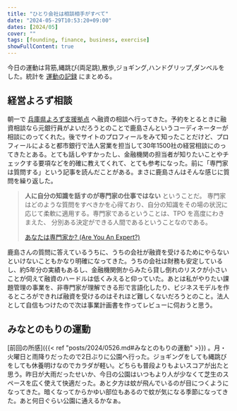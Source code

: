 ```yaml
---
title: "ひとり会社は相談相手がすべて"
date: "2024-05-29T10:53:20+09:00"
dates: [2024/05]
cover: ""
tags: [founding, finance, business, exercise]
showFullContent: true
---
```


今日の運動は背筋,縄跳び(両足跳),散歩,ジョギング,ハンドグリップ,ダンベルをした。統計を [運動の記録](https://docs.google.com/spreadsheets/d/1bg85QtM-LciUgey8I79uI7vW2PEwsP6TVdeIRVkACBg/edit?usp=sharing) にまとめる。

## 経営よろず相談

朝一で [兵庫県よろず支援拠点](https://web.hyogo-iic.ne.jp/keiei/yorozu) へ融資の相談へ行ってきた。予約をとるときに融資相談なら元銀行員がよいだろうとのことで鹿島さんというコーディネーターが相談にのってくれた。後でサイトのプロフィールをみて知ったことだけど、プロフィールによると都市銀行で法人営業を担当して30年1500社の経営相談にのってきたとある。とても話しやすかったし、金融機関の担当者が知りたいことやチェックする要項などを的確に教えてくれて、とても参考になった。前に「専門家は質問する」という記事を読んだことがある。まさに鹿島さんはそんな感じに質問を繰り返した。

> **人に自分の知識を話すのが専門家の仕事ではない** ということだ。 専門家はどのような質問をすべきかを心得ており、自分の知識をその場の状況に応じて柔軟に適用する。専門家であるということは、TPO を高度にわきまえた、 分別ある決定ができる人間であるということなのである。
> 
> [あなたは専門家か? (Are You An Expert?)](https://gist.github.com/euske/3df3f9f81e8eed6c06e47c546aacf9f2)

鹿島さんの質問に答えているうちに、うちの会社が融資を受けるためにやらないといけないこともかなり明確になってきた。うちの会社は財務も安定しているし、約5年分の実績もあるし、金融機関側からみたら貸し倒れのリスクが小さいことが伺えて融資のハードルは低くみえると仰っていた。あとは私がやりたい課題管理の事業を、非専門家が理解できる形で言語化したり、ビジネスモデルを作るところができれば融資を受けるのはそれほど難しくないだろうとのこと。法人として自信もつけたので次は事業計画書を作ってレビューに伺おうと思う。

## みなとのもりの運動

[前回の所感]({{< ref "posts/2024/0526.md#みなとのもりの運動" >}}) 。月・火曜日と雨降りだったので2日ぶりに公園へ行った。ジョギングをしても縄跳びをしても休養明けなのでカラダが軽い。どちらも普段よりもよいスコアが出たと思う。昨日が大雨だったせいか、今日の公園はいつもより人が少なくて芝生のスペースを広く使えて快適だった。あと夕方は蚊が飛んでいるのが目につくようになってきた。暗くなってからかゆい部位もあるので蚊が気になる季節になってきた。あと何日ぐらい公園に通えるかなぁ。
